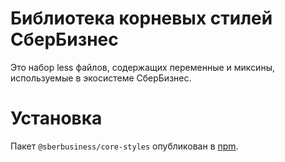 # Библиотека корневых стилей СберБизнес

Это набор less файлов, содержащих переменные и миксины, используемые в экосистеме СберБизнес.

# Установка

Пакет `@sberbusiness/core-styles` опубликован в [npm](https://www.npmjs.com/package/@sberbusiness/core-styles).
